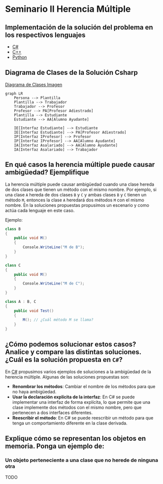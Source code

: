 # Seminario II Herencia Múltiple

## Implementación de la solución del problema en los respectivos lenguajes

- [C#](./Csharp/Program.cs)
- [C++](./C++/main.cpp)
- [Python](./Python/main.ipynb)

## Diagrama de Clases de la Solución Csharp

[Diagrama de Clases Imagen](Frame%202608621.png)

```mermaid
graph LR
    Persona --> Plantilla
    Plantilla --> Trabajador
    Trabajador --> Profesor
    Profesor --> PA[Profesor Adiestrado]
    Plantilla --> Estudiante
    Estudiante --> AA[Alumno Ayudante]

    IE[Interfaz Estudiante] --> Estudiante
    IE[Interfaz Estudiante] --> PA[Profesor Adiestrado]
    IP[Interfaz IProfesor] --> Profesor
    IP[Interfaz IProfesor] --> AA[Alumno Ayudante]
    IA[Interfaz Asalariado] --> AA[Alumno Ayudante]
    IA[Interfaz Asalariado] --> Trabajador

```

## En qué casos la herencia múltiple puede causar ambigüedad? Ejemplifique

La herencia múltiple puede causar ambigüedad cuando una clase hereda de dos clases que tienen un método con el mismo nombre. Por ejemplo, si una clase `A` hereda de dos clases `B` y `C` y ambas clases `B` y `C` tienen un método `M`, entonces la clase `A` heredará dos métodos `M` con el mismo nombre.
En la soluciones propuestas propusimos un escenario y como actúa cada lenguaje en este caso.

Ejemplo:

```csharp
class B
{
    public void M()
    {
        Console.WriteLine("M de B");
    }
}

class C
{
    public void M()
    {
        Console.WriteLine("M de C");
    }
}

class A : B, C
{
    public void Test()
    {
        M(); // ¿Cuál método M se llama?
    }
}

```

## ¿Cómo podemos solucionar estos casos? Analice y compare las distintas soluciones. ¿Cuál es la solución propuesta en `C#`?

En [C#](./Csharp/Program.cs) propusimos varios ejemplos de soluciones a la ambigüedad de la herencia múltiple. Algunas de las soluciones propuestas son:

- **Renombrar los métodos**: Cambiar el nombre de los métodos para que no haya ambigüedad.
- **Usar la declaración explícita de la interfaz**: En C# se puede implementar una interfaz de forma explícita, lo que permite que una clase implemente dos métodos con el mismo nombre, pero que pertenecen a dos interfaces diferentes.
- **Reescribir el método**: En C# se puede reescribir un método para que tenga un comportamiento diferente en la clase derivada.

## Explique cómo se representan los objetos en memoria. Ponga un ejemplo de:

### Un objeto perteneciente a una clase que no herede de ninguna otra

TODO
